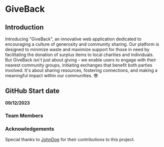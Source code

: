 #  **GiveBack**

## **Introduction**
Introducing "GiveBack", an innovative web application dedicated to encouraging a culture of generosity and community sharing. Our platform is designed to minimize waste and maximize support for those in need by facilitating the donation of surplus items to local charities and individuals. But GiveBack isn't just about giving – we enable users to engage with their nearest community groups, initiating exchanges that benefit both parties involved. It's about sharing resources, fostering connections, and making a meaningful impact within our communities. 😎

## **GitHub Start date**
**09/12/2023**

### Team Members
### Acknowledgements

Special thanks to [JohnDoe](https://github.com/JohnDoe) for their contributions to this project.

<!--

**Here are some ideas to get you started:**

🙋‍♀️ A short introduction - what is your organization all about?
🌈 Contribution guidelines - how can the community get involved?
👩‍💻 Useful resources - where can the community find your docs? Is there anything else the community should know?
🍿 Fun facts - what does your team eat for breakfast?
🧙 Remember, you can do mighty things with the power of [Markdown](https://docs.github.com/github/writing-on-github/getting-started-with-writing-and-formatting-on-github/basic-writing-and-formatting-syntax)
-->
